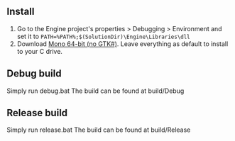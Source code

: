 ## Install

1. Go to the Engine project's properties > Debugging > Environment and set it to `PATH=%PATH%;$(SolutionDir)\Engine\Libraries\dll`
2. Download [Mono 64-bit (no GTK#)](https://www.mono-project.com/download/stable/). Leave everything as default to install to your C drive.

## Debug build

Simply run debug.bat
The build can be found at build/Debug

## Release build

Simply run release.bat 
The build can be found at build/Release